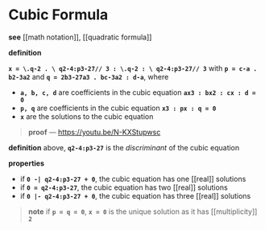 # Cubic Formula

**see** [[math notation]], [[quadratic formula]]

**definition**

**`x = \.q-2 . \ q2-4:p3-27// 3 : \.q-2 : \ q2-4:p3-27// 3`** with **`p = c-a . b2-3a2`** and **`q = 2b3-27a3 . bc-3a2 : d-a`**, where

- **`a, b, c, d`** are coefficients in the cubic equation **`ax3 : bx2 : cx : d = 0`**
- **`p, q`** are coefficients in the cubic equation **`x3 : px : q = 0`**
- **`x`** are the solutions to the cubic equation

> **proof** &mdash; <https://youtu.be/N-KXStupwsc>

**definition** above, **`q2-4:p3-27`** is the _discriminant_ of the cubic equation

**properties**

- if **`0 -| q2-4:p3-27 + 0`**, the cubic equation has one [[real]] solutions
- if **`0 = q2-4:p3-27`**, the cubic equation has two [[real]] solutions
- if **`0 |- q2-4:p3-27 + 0`**, the cubic equation has three [[real]] solutions

> **note** if **`p = q = 0`**, **`x = 0`** is the unique solution as it has [[multiplicity]] **`2`**
